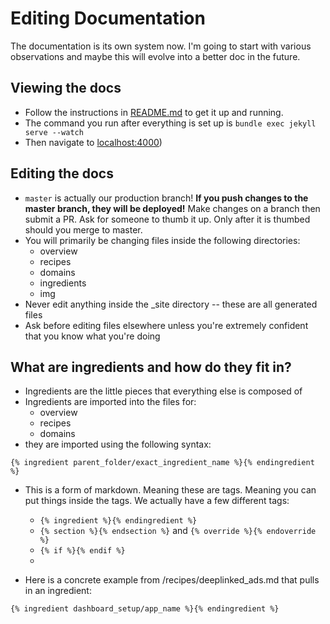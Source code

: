 Editing Documentation
=====================

The documentation is its own system now. I'm going to start with various observations and maybe this will evolve into a better doc in the future.

## Viewing the docs

* Follow the instructions in [README.md](https://github.com/BranchMetrics/documentation/blob/master/README.md) to get it up and running. 
* The command you run after everything is set up is `bundle exec jekyll serve --watch`
* Then navigate to [localhost:4000](localhost:4000))


## Editing the docs

* `master` is actually our production branch! **If you push changes to the master branch, they will be deployed!** Make changes on a branch then submit a PR. Ask for someone to thumb it up. Only after it is thumbed should you merge to master.
* You will primarily be changing files inside the following directories:
	*  overview
	*  recipes
	*  domains
	*  ingredients
	*  img
* Never edit anything inside the _site directory -- these are all generated files
* Ask before editing files elsewhere unless you're extremely confident that you know what you're doing

## What are ingredients and how do they fit in?

* Ingredients are the little pieces that everything else is composed of
* Ingredients are imported into the files for:
	* overview
	* recipes
	* domains
* they are imported using the following syntax:

```
{% ingredient parent_folder/exact_ingredient_name %}{% endingredient %}
```
* This is a form of markdown. Meaning these are tags. Meaning you can put things inside the tags. We actually have a few different tags:
	* `{% ingredient %}{% endingredient %}`
	* `{% section %}{% endsection %}` and `{% override %}{% endoverride %}`
	* `{% if %}{% endif %}`
	* 


* Here is a concrete example from /recipes/deeplinked_ads.md that pulls in an ingredient:

```
{% ingredient dashboard_setup/app_name %}{% endingredient %}
```
